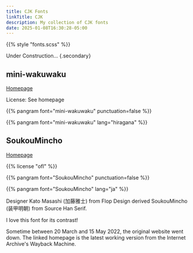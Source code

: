 ```yaml
---
title: CJK Fonts
linkTitle: CJK
description: My collection of CJK fonts
date: 2025-01-08T16:30:28-05:00
---
```


{{% style "fonts.scss" %}}

Under Construction...
{.secondary}

## mini-wakuwaku

[Homepage](http://mini-design.jp/font/mini-wakuwaku.html)

License: See homepage

{{% pangram font="mini-wakuwaku" punctuation=false %}}

{{% pangram font="mini-wakuwaku" lang="hiragana" %}}

## SoukouMincho

[Homepage](https://web.archive.org/web/20220320201742/https://flopdesign.com/blog/font/5228)

{{% license "ofl" %}}

{{% pangram font="SoukouMincho" punctuation=false %}}

{{% pangram font="SoukouMincho" lang="ja" %}}

Designer Kato Masashi (加藤雅士) from Flop Design derived SoukouMincho (装甲明朝)
from Source Han Serif.

I love this font for its contrast!

Sometime between 20 March and 15 May 2022, the original website went down. The linked
homepage is the latest working version from the Internet Archive's Wayback Machine.
